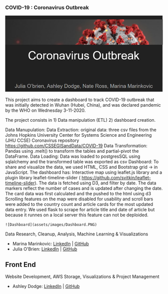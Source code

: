 ### COVID-19 : Coronavirus Outbreak

 ![](assets/images/title.PNG)

This project aims to create a dashboard to track COVID-19 outbreak that was initially detected in Wuhan (Hubei, China), and was declared pandemic by the WHO on Wednesday 3-11-2020.

The project consists in 1) Data manipulation (ETL) 2) dashboard creation.

Data Manupulation:
    Data Extraction: 
        original data: three csv  files from the Johns Hopkins University Center for Systems Science and Engineering (JHU CCSE) Coronavirus repository https://github.com/CSSEGISandData/COVID-19
    Data Transformation: 
        Pandas using .melt() to transform the tables and partial-pivot the DataFrame. 
    Data Loading: 
        Data was loaded to postgresSQL using sqlalchemy and the transformed table was exported as csv
Dashboard:
    To share and visualize the data, we used HTML, CSS and Bootstrap grid -> in JavaScript. 
    The dashboard has:
    Interactive map using leaflet.js library and a plugin library leaflet-timeline-slider ( https://github.com/svitkin/leaflet-timeline-slider). The data is fetched using D3, and filter by date. The data markers reflect the number of cases and is updated after changing the date.  
    The card data was first calculated and the pushed to the html using d3
    Scrolling features on the map were disabled for usability and scroll bars were added to the country count and article cards for the most updated data entry.
    We used flask to scrape for article title and date of article but because it runnes on a local server this feature can not be deploided. 

    ![Dashboard](assets/images/Dashboard.PNG)





Data Research, Cleanup, Analysis, Machine Learning & Visualizations
* Marina Marinkovic: [LinkedIn](https://www.linkedin.com/in/marinamarinkovic/) | [GitHub](https://github.com/MPdeM)
* Julia O'Brien: [LinkedIn](https://www.linkedin.com/in/jobrien1726/) | [GitHub](https://github.com/jobrien1726)

## Front End
Website Development, AWS Storage, Visualizations & Project Management
* Ashley Dodge: [LinkedIn](https://www.linkedin.com/in/ashleydodge88/) | [GitHub](https://github.com/adodge88)


